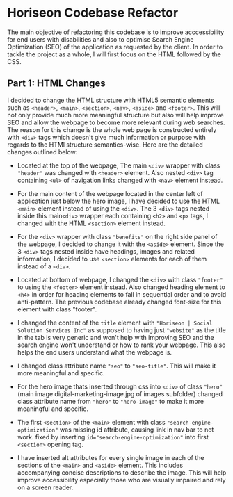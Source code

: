 # Horiseon Codebase Refactor #

The main objective of refactoring this codebase is to improve acccessibility for end users with disabilities and also to optimise Search Engine Optimization (SEO) of the application as requested by the client. In order to tackle the project as a whole, I will first focus on the HTML followed by the CSS. 

## Part 1: HTML Changes ##

I decided to change the HTML structure with HTML5 semantic elements such as `<header>`, `<main>`, `<section>`, `<nav>`, `<aside>` and `<footer>`. This will not only provide much more meaningful structure but also will help improve SEO and allow the webpage to become more relevant during web searches. The reason for this change is the whole web page is constructed entirely with `<div>` tags which doesn't give much information or purpose with regards to the HTMl structure semantics-wise. Here are the detailed changes outlined below:

* Located at the top of the webpage, The main `<div>` wrapper with class `"header"` was changed with `<header>` element. Also nested `<div>` tag containing `<ul>` of navigation links changed with `<nav>` element instead.

* For the main content of the webpage located in the center left of application just below the hero image, I have decided to use the HTML `<main>` element instead of using the `<div>`. The 3 `<div>` tags nested inside this main`<div>` wrapper each containing `<h2>` and `<p>` tags, I changed with the HTML `<section>` element instead.

* For the `<div>` wrapper with class `"benefits"` on the right side panel of the webpage, I decided to change it with the `<aside>` element. Since the 3 `<div>` tags nested inside have headings, images and related information, I decided to use `<section>` elements for each of them instead of a `<div>`.

* Located at bottom of webpage, I changed the `<div>` with class `"footer"` to using the `<footer>` element instead. Also changed heading element to `<h4>` in order for heading elements to fall in sequential order and to avoid anti-pattern. The previous codebase already changed font-size for this element with class "footer".

* I changed the content of the `title` element with `"Horiseon | Social Solution Services Inc"` as supposed to having just `"website"` as the title in the tab is very generic and won't help with improving SEO and the search engine won't understand or how to rank your webpage. This also helps the end users understand what the webpage is.

* I changed class attribute name `"seo"` to `"seo-title"`. This will make it more meaningful and specific.

* For the hero image thats inserted through css into `<div>` of class `"hero"` (main image digital-marketing-image.jpg of images subfolder) changed class attribute name from `"hero"` to `"hero-image"` to make it more meaningful and specific.

* The first `<section>` of the `<main>` element with class `"search-engine-optimization"` was missing id attribute, causing link in nav bar to not work. fixed by inserting `id="search-engine-optimization"` into first `<section>` opening tag.

* I have inserted alt attributes for every single image in each of the sections of the `<main>` and `<aside>` element. This includes accompanying concise descriptions to describe the image. This will help improve accessibility especially those who are visually impaired and rely on a screen reader.
